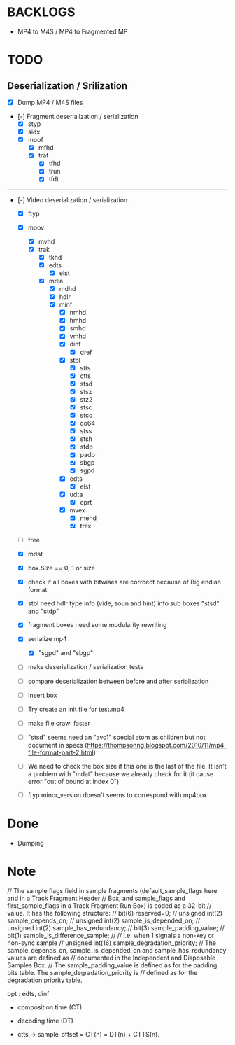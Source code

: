 # BACKLOGS

- MP4 to M4S / MP4 to Fragmented MP

# TODO

## Deserialization / Srilization

- [x] Dump MP4 / M4S files

- [-] Fragment deserialization / serialization
  - [x] styp
  - [x] sidx
  - [x] moof
    - [x] mfhd
    - [x] traf
      - [x] tfhd
      - [x] trun
      - [x] tfdt

---

- [-] Video deserialization / serialization

  - [x] ftyp
  - [x] moov
    - [x] mvhd
    - [x] trak
      - [x] tkhd
      - [x] edts
        - [x] elst
      - [x] mdia
        - [x] mdhd
        - [x] hdlr
        - [x] minf
          - [x] nmhd
          - [x] hmhd
          - [x] smhd
          - [x] vmhd
          - [x] dinf
            - [x] dref
          - [x] stbl
            - [x] stts
            - [x] ctts
            - [x] stsd
            - [x] stsz
            - [x] stz2
            - [x] stsc
            - [x] stco
            - [x] co64
            - [x] stss
            - [x] stsh
            - [x] stdp
            - [x] padb
            - [x] sbgp
            - [x] sgpd
          - [x] edts
            - [x] elst
          - [x] udta
            - [x] cprt
          - [x] mvex
            - [x] mehd
            - [x] trex
  - [ ] free
  - [x] mdat

  - [x] box.Size == 0, 1 or size
  - [x] check if all boxes with bitwises are corrcect because of Big endian format
  - [x] stbl need hdlr type info (vide, soun and hint) info  sub boxes "stsd" and "stdp"
  - [x] fragment boxes  need some modularity rewriting
  - [x] serialize mp4
     - [x] "sgpd" and "sbgp"
  - [ ] make deserialization / serialization tests
  - [ ] compare  deserialization between before and after serialization
  - [ ] Insert box
  - [ ] Try create an init file for test.mp4
  - [ ] make file crawl faster
  - [ ] "stsd" seems need an "avc1" special atom as children but not document in specs
    (https://thompsonng.blogspot.com/2010/11/mp4-file-format-part-2.html)
  - [ ] We need to check the box size if this one is the last of the file. It isn't a problem with "mdat" because we already check for it (it cause error "out of bound at index 0")
  - [ ] ftyp minor_version doesn't seems to correspond with mp4box

# Done

- Dumping

# Note

// The sample flags field in sample fragments (default_sample_flags here and in a Track Fragment Header
// Box, and sample_flags and first_sample_flags in a Track Fragment Run Box) is coded as a 32-bit
// value. It has the following structure:
// bit(6) reserved=0;
// unsigned int(2) sample_depends_on;
// unsigned int(2) sample_is_depended_on;
// unsigned int(2) sample_has_redundancy;
// bit(3) sample_padding_value;
// bit(1) sample_is_difference_sample;
// // i.e. when 1 signals a non-key or non-sync sample
// unsigned int(16) sample_degradation_priority;
// The sample_depends_on, sample_is_depended_on and sample_has_redundancy values are defined as
// documented in the Independent and Disposable Samples Box.
// The sample_padding_value is defined as for the padding bits table. The sample_degradation_priority is
// defined as for the degradation priority table.

opt : edts, dinf

- composition time (CT)

- decoding time (DT)

- ctts -> sample_offset = CT(n) = DT(n) + CTTS(n).
